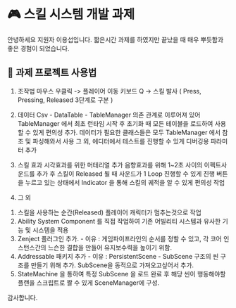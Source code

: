 # 🎮 스킬 시스템 개발 과제
안녕하세요 지원자 이용섭입니다.
짧은시간 과제를 하였지만 끝났을 때 매우 뿌듯함과 좋은 경험이 되었습니다.

## 🚀 과제 프로젝트 사용법

1. 조작법
마우스 우클릭 -> 플레이어 이동
키보드 Q -> 스킬 발사 ( Press, Pressing, Released 3단계로 구분 )

2. 데이터
Csv - DataTable - TableManager 의존 관계로 이루어져 있어 TableManager 에서 최초 런타임 시작 후 초기화 때 모든 테이블을 로드하여 사용 할 수 있게
편의성 추가.
데이터가 필요한 클래스들은 모두 TableManager 에서 참조 및 파싱해와서 사용
그 외, 에디터에서 테스트를 진행할 수 있게 디버깅용 파라미터 추가

3. 스킬 효과
시각효과를 위한 머테리얼 추가
음향효과를 위해 1~2초 사이의 이펙트사운드를 추가 후 스킬이 Released 될 때 사운드가 1 Loop 진행할 수 있게 진행
버튼을 누르고 있는 상태에서 Indicator 을 통해 스킬의 궤적을 알 수 있게 편의성 작업


4. 그 외
1) 스킬을 사용하는 순간(Released) 플레이어 캐릭터가 멈추는것으로 작업
2) Ability System Component 를 직접 작업하여 기존 어빌리티 시스템과 유사한 기능 및 시스템을 적용
3) Zenject 플러그인 추가. - 이유 : 게임파이프라인의 순서를 정할 수 있고, 각 코어 인스턴스간의 느슨한 결합을 만들어 유지보수력을 높이기 위함.
4) Addressable 패키지 추가 - 이유 : PersistentScene - SubScene 구조의 씬 구조를 만들기 위해 추가. SubScene을 동적으로 가져오고싶어서 추가.
5) StateMachine 을 통하여 특정 SubScene 을 로드 완료 후 해당 씬이 행동해야할 플랜을 스크립트로 짤 수 있게 SceneManager에 구성.


감사합니다.
     
